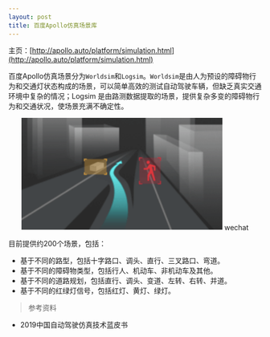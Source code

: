 ```yaml
---
layout: post
title: 百度Apollo仿真场景库
---
```


主页：[http://apollo.auto/platform/simulation.html](http://apollo.auto/platform/simulation.html)

百度Apollo仿真场景分为`Worldsim`和`Logsim`。`Worldsim`是由人为预设的障碍物行为和交通灯状态构成的场景，可以简单高效的测试自动驾驶车辆，但缺乏真实交通环境中复杂的情况；Logsim 是由路测数据提取的场景，提供复杂多变的障碍物行为和交通状况，使场景充满不确定性。

<p style="text-align:center">
	<img src="/topics/img/apollo/apollo-scenarios.png" width="400" />
	wechat
</p>

目前提供约200个场景，包括：
- 基于不同的路型，包括十字路口、调头、直行、三叉路口、弯道。
- 基于不同的障碍物类型，包括行人、机动车、非机动车及其他。
- 基于不同的道路规划，包括直行、调头、变道、左转、右转、并道。
- 基于不同的红绿灯信号，包括红灯、黄灯、绿灯。

> 参考资料

- 2019中国自动驾驶仿真技术蓝皮书

